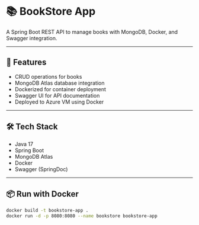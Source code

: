 # 📚 BookStore App

A Spring Boot REST API to manage books with MongoDB, Docker, and Swagger integration.

---

## 🚀 Features

- CRUD operations for books
- MongoDB Atlas database integration
- Dockerized for container deployment
- Swagger UI for API documentation
- Deployed to Azure VM using Docker

---

## 🛠 Tech Stack

- Java 17
- Spring Boot
- MongoDB Atlas
- Docker
- Swagger (SpringDoc)

---

## 📦 Run with Docker

```bash
docker build -t bookstore-app .
docker run -d -p 8080:8080 --name bookstore bookstore-app
